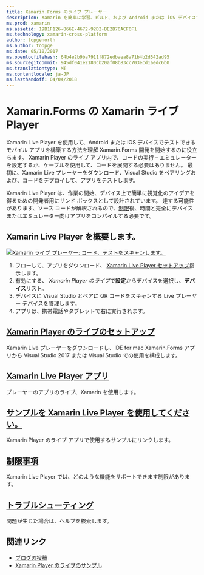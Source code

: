 ```yaml
---
title: Xamarin.Forms のライブ プレーヤー
description: Xamarin を簡単に学習、ビルド、および Android または iOS デバイスでアプリの実行を開始します。
ms.prod: xamarin
ms.assetid: 19B1F126-866E-4672-92D2-BE2B70ACF0F1
ms.technology: xamarin-cross-platform
author: topgenorth
ms.author: toopge
ms.date: 05/10/2017
ms.openlocfilehash: 64b4e2b9ba7911f872edbaea8a71b4b2d542ad95
ms.sourcegitcommit: 945df041e2180cb20af08b83cc703ecd1aedc6b0
ms.translationtype: MT
ms.contentlocale: ja-JP
ms.lasthandoff: 04/04/2018
---
```

# <a name="xamarin-live-player-for-xamarinforms"></a>Xamarin.Forms の Xamarin ライブ Player

Xamarin Live Player を使用して、Android または iOS デバイスでテストできるモバイル アプリを構築する方法を理解 Xamarin.Forms 開発を開始するのに役立ちます。 Xamarin Player のライブ アプリ内で、コードの実行 – エミュレーターを設定するか、ケーブルを使用して、コードを展開する必要はありません。 最初に、Xamarin Live プレーヤーをダウンロード、Visual Studio をペアリングおよび、コードをデプロイして、アプリをテストします。 

Xamarin Live Player は、作業の開始、デバイス上で簡単に視覚化のアイデアを得るための開発者用にサンド ボックスとして設計されています。 達する可能性があります、ソース コードが解釈されるので、[制限](limitations.md)後、時間と完全にデバイスまたはエミュレーター向けアプリをコンパイルする必要です。

## <a name="get-started-with-xamarin-live-player"></a>Xamarin Live Player を概要します。

[![Xamarin ライブ プレーヤー: コード、テストをスキャンします。](images/xamarin-live.png)](images/xamarin-live-sml.png#lightbox)

1. フローして、アプリをダウンロード、 [Xamarin Live Player セットアップ](install.md)指示します。
2. 有効にする、 *Xamarin Player のライブ*で**設定**からデバイスを選択し、**デバイス**リスト。
2. デバイスに Visual Studio とペアに QR コードをスキャンする Live プレーヤー デバイスを管理します。
3. アプリは、携帯電話やタブレットで右に実行されます。

## <a name="xamarin-live-player-setupinstallmd"></a>[Xamarin Player のライブのセットアップ](install.md)

Xamarin Live プレーヤーをダウンロードし、IDE for mac Xamarin.Forms アプリから Visual Studio 2017 または Visual Studio での使用を構成します。 

## <a name="xamarin-live-player-appplayermd"></a>[Xamarin Live Player アプリ](player.md)

プレーヤーのアプリのライブ、Xamarin を使用します。

## <a name="samples-to-try-with-xamarin-live-playersamplesmd"></a>[サンプルを Xamarin Live Player を使用してください。](samples.md)

Xamarin Player のライブ アプリで使用するサンプルにリンクします。

## <a name="limitationslimitationsmd"></a>[制限事項](limitations.md)

Xamarin Live Player では、どのような機能をサポートできます制限があります。

## <a name="troubleshootingtroubleshootingmd"></a>[トラブルシューティング](troubleshooting.md)

問題が生じた場合は、ヘルプを検索します。


## <a name="related-links"></a>関連リンク

- [ブログの投稿](https://blog.xamarin.com/live-player/)
- [Xamarin Player のライブのサンプル](https://developer.xamarin.com/samples/xamarin-live-player/all/)

